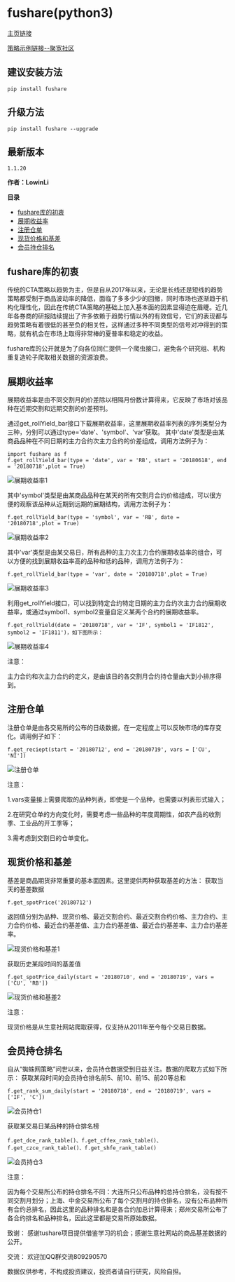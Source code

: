# fushare(python3)
[主页链接](https://github.com/LowinLi/fushare)

[策略示例链接--聚宽社区](https://www.joinquant.com/post/15594)


建议安装方法
--------------
    pip install fushare

升级方法
---------------
    pip install fushare --upgrade
    
最新版本
---------------
    1.1.20


**作者：LowinLi**

**目录**
- [fushare库的初衷](#fushare库的初衷)
- [展期收益率](#展期收益率)
- [注册仓单](#注册仓单)
- [现货价格和基差](#现货价格和基差)
- [会员持仓排名](#会员持仓排名)



## fushare库的初衷

传统的CTA策略以趋势为主，但是自从2017年以来，无论是长线还是短线的趋势策略都受制于商品波动率的降低，面临了多多少少的回撤，同时市场也逐渐趋于机构化理性化，因此在传统CTA策略的基础上加入基本面的因素显得迫在眉睫。近几年各券商的研报陆续提出了许多依赖于趋势行情以外的有效信号，它们的表现都与趋势策略有着很低的甚至负的相关性，这样通过多种不同类型的信号对冲得到的策略，就有机会在市场上取得非常棒的夏普率和稳定的收益。

fushare库的公开就是为了向各位同仁提供一个爬虫接口，避免各个研究组、机构重复造轮子爬取相关数据的资源浪费。


## 展期收益率
展期收益率是由不同交割月的价差除以相隔月份数计算得来，它反映了市场对该品种在近期交割和远期交割的价差预判。

通过get_rollYield_bar接口下载展期收益率，这里展期收益率列表的序列类型分为三种，分别可以通过type='date'、'symbol'、'var'获取。
其中'date'类型是由某商品品种在不同日期的主力合约次主力合约的价差组成，调用方法例子为：
```
import fushare as f
f.get_rollYield_bar(type = 'date', var = 'RB', start = '20180618', end = '20180718',plot = True)
```
![展期收益率1](http://m.qpic.cn/psb?/V12c0Jww0zKwzz/5*I5BdC65qlzua*UdvH8RLnUqlxUPZac.zFZudbuu70!/b/dEcBAAAAAAAA&bo=6gIZAQAAAAADB9I!&rf=viewer_4)


其中'symbol'类型是由某商品品种在某天的所有交割月合约价格组成，可以很方便的观察该品种从近期到远期的展期结构，调用方法例子为：
```
f.get_rollYield_bar(type = 'symbol', var = 'RB', date = '20180718',plot = True)
```
![展期收益率2](http://m.qpic.cn/psb?/V12c0Jww0zKwzz/C4uCfCH4GmrJZIuM5bh4UxXIZVybLVQ1fg5PjxNRC4U!/b/dDEBAAAAAAAA&bo=3AIqAQAAAAADB9c!&rf=viewer_4)


其中'var'类型是由某交易日，所有品种的主力次主力合约展期收益率的组合，可以方便的找到展期收益率高的品种和低的品种，调用方法例子为：
```
f.get_rollYield_bar(type = 'var', date = '20180718',plot = True)
```
![展期收益率3](http://m.qpic.cn/psb?/V12c0Jww0zKwzz/A7sWrX8pHdkmNybpwx.qziH0pjFvl9ZDh7e1W8olQo8!/b/dDIBAAAAAAAA&bo=zAIxAQAAAAADB9w!&rf=viewer_4)


利用get_rollYield接口，可以找到特定合约特定日期的主力合约次主力合约展期收益率，或通过symbol1、symbol2变量自定义某两个合约的展期收益率。

```
f.get_rollYield(date = '20180718', var = 'IF', symbol1 = 'IF1812', symbol2 = 'IF1811')，如下图所示：
```
![展期收益率4](http://m.qpic.cn/psb?/V12c0Jww0zKwzz/sbBvkU.BCNWrQfDLkBL918x2*0j1QTbzXhjIP4rg5Ec!/b/dC0BAAAAAAAA&bo=VgRKAAAAAAADBzo!&rf=viewer_4)


注意：

主力合约和次主力合约的定义，是由该日的各交割月合约持仓量由大到小排序得到。


## 注册仓单
注册仓单是由各交易所的公布的日级数据，在一定程度上可以反映市场的库存变化。调用例子如下：
```
f.get_reciept(start = '20180712', end = '20180719', vars = ['CU', 'NI'])
```
![注册仓单](http://m.qpic.cn/psb?/V12c0Jww0zKwzz/cOYxMVta6Ylp87IskIjwOG6nkkMJQ1HJ7HggCSgafog!/b/dDABAAAAAAAA&bo=WARNAgAAAAADBzE!&rf=viewer_4)

注意：

1.vars变量接上需要爬取的品种列表，即使是一个品种，也需要以列表形式输入；

2.在研究仓单的方向变化时，需要考虑一些品种的年度周期性，如农产品的收割季、工业品的开工季等；

3.需考虑到交割日的仓单变化。


## 现货价格和基差
基差是商品期货非常重要的基本面因素。这里提供两种获取基差的方法：
获取当天的基差数据
```
f.get_spotPrice('20180712')
```
返回值分别为品种、现货价格、最近交割合约、最近交割合约价格、主力合约、主力合约价格、最近合约基差值、主力合约基差值、最近合约基差率、主力合约基差率。


![现货价格和基差1](http://m.qpic.cn/psb?/V12c0Jww0zKwzz/W.RAzR8m1YlGAQs0fgmlftn7AJO1KT*EmZVA4Aw.KKQ!/b/dFMBAAAAAAAA&bo=jQNOAQAAAAADB.M!&rf=viewer_4)


获取历史某段时间的基差值
```
f.get_spotPrice_daily(start = '20180710', end = '20180719', vars = ['CU', 'RB'])
```
![现货价格和基差2](http://m.qpic.cn/psb?/V12c0Jww0zKwzz/ctmFsF3vNZLCCnoH1j6EuZCKRztuIfNL*6yHBhUV*gk!/b/dFIBAAAAAAAA&bo=gwM4AgAAAAADF4g!&rf=viewer_4)


注意：

现货价格是从生意社网站爬取获得，仅支持从2011年至今每个交易日数据。


## 会员持仓排名
自从“蜘蛛网策略”问世以来，会员持仓数据受到日益关注。数据的爬取方式如下所示：
获取某段时间的会员持仓排名前5、前10、前15、前20等总和
```
f.get_rank_sum_daily(start = '20180718', end = '20180719', vars = ['IF', 'C'])
```
![会员持仓1](http://m.qpic.cn/psb?/V12c0Jww0zKwzz/0BtIdxAyCswVlR4o1fjXfQxn49Odr3rKqt3u*KA0At0!/b/dDYBAAAAAAAA&bo=fgORAQAAAAADF98!&rf=viewer_4)


获取某交易日某品种的持仓排名榜
```
f.get_dce_rank_table()、f.get_cffex_rank_table()、f.get_czce_rank_table()、f.get_shfe_rank_table()
```
![会员持仓3](http://m.qpic.cn/psb?/V12c0Jww0zKwzz/O905N6vk7SFlQlnPfaFJEZi2qTFUOl.7OKXIGmBeWm8!/b/dFoAAAAAAAAA&bo=pgM8AQAAAAADB7o!&rf=viewer_4)

注意：

因为每个交易所公布的持仓排名不同：大连所只公布品种的总持仓排名，没有按不同交割月划分；上海、中金交易所公布了每个交割月的持仓排名，没有公布品种所有合约总排名，因此这里的品种排名和是各合约加总计算得来；郑州交易所公布了各合约排名和品种排名，因此这里都是交易所原始数据。

致谢：
感谢tushare项目提供借鉴学习的机会；感谢生意社网站的商品基差数据的公开。

交流：
欢迎加QQ群交流809290570

数据仅供参考，不构成投资建议，投资者请自行研究，风险自担。
